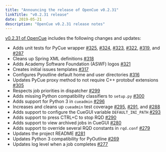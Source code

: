 ```yaml
---
title: "Announcing the release of OpenCue v0.2.31"
linkTitle: "v0.2.31 release"
date: 2019-05-21
description: "OpenCue v0.2.31 release notes"
---
```


[v0.2.31 of OpenCue](https://github.com/AcademySoftwareFoundation/OpenCue/releases/tag/v0.2.31)
includes the following changes and updates:

*   Adds unit tests for PyCue wrapper
    [#325](https://github.com/AcademySoftwareFoundation/OpenCue/pull/325),
    [#324](https://github.com/AcademySoftwareFoundation/OpenCue/pull/324),
    [#323](https://github.com/AcademySoftwareFoundation/OpenCue/pull/323),
    [#322](https://github.com/AcademySoftwareFoundation/OpenCue/pull/322),
    [#319](https://github.com/AcademySoftwareFoundation/OpenCue/pull/319), and
    [#287](https://github.com/AcademySoftwareFoundation/OpenCue/pull/287)
*   Cleans up Spring XML definitions
    [#318](https://github.com/AcademySoftwareFoundation/OpenCue/pull/318)
*   Adds Academy Software Foundation (ASWF) logos
    [#321](https://github.com/AcademySoftwareFoundation/OpenCue/pull/321)
*   Creates initial issues templates
    [#317](https://github.com/AcademySoftwareFoundation/OpenCue/pull/317)
*   Configures Pyoutline default home and user directories
    [#316](https://github.com/AcademySoftwareFoundation/OpenCue/pull/316)
*   Updates PyCue proxy method to not require C++ protobuf extensions
    [#305](https://github.com/AcademySoftwareFoundation/OpenCue/pull/305)
*   Respects job priorities in dispatcher
    [#299](https://github.com/AcademySoftwareFoundation/OpenCue/pull/299)
*   Adds missing Python compatibility classifiers to `setup.py`
    [#300](https://github.com/AcademySoftwareFoundation/OpenCue/pull/300)
*   Adds support for Python 3 in `cueadmin`
    [#296](https://github.com/AcademySoftwareFoundation/OpenCue/pull/296)
*   Increases and cleans up `cueadmin` test coverage
    [#295](https://github.com/AcademySoftwareFoundation/OpenCue/pull/295),
    [#291](https://github.com/AcademySoftwareFoundation/OpenCue/pull/291), and
    [#288](https://github.com/AcademySoftwareFoundation/OpenCue/pull/288)
*   Adds support to configure the CueGUI variable
    `DEFAULT_INI_PATH`
    [#293](https://github.com/AcademySoftwareFoundation/OpenCue/pull/293)
*   Adds support to press CTRL+C to stop RQD
    [#290](https://github.com/AcademySoftwareFoundation/OpenCue/pull/290)
*   Adds support to view archived jobs in CueGUI 
    [#280](https://github.com/AcademySoftwareFoundation/OpenCue/pull/280)
*   Adds support to override several RQD constants in `rqd.conf`
    [#279](https://github.com/AcademySoftwareFoundation/OpenCue/pull/279)
*   Updates the project README
    [#281](https://github.com/AcademySoftwareFoundation/OpenCue/pull/281)
*   Updates Python 3 compatibility for PyOutline
    [#269](https://github.com/AcademySoftwareFoundation/OpenCue/pull/269)
*   Updates log level when a job completes
    [#277](https://github.com/AcademySoftwareFoundation/OpenCue/pull/277)



